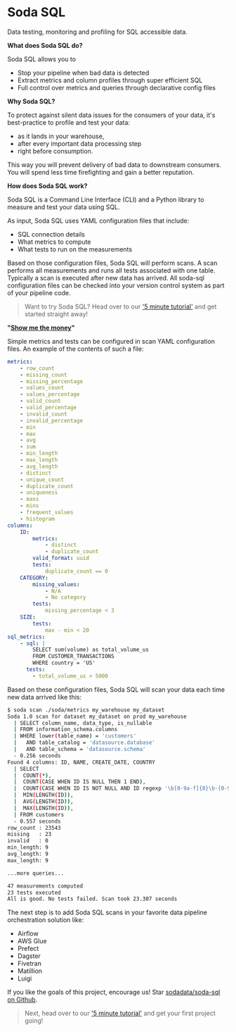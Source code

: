 # Soda SQL

Data testing, monitoring and profiling for SQL accessible data.
 
**What does Soda SQL do?**

Soda SQL allows you to

 * Stop your pipeline when bad data is detected
 * Extract metrics and column profiles through super efficient SQL
 * Full control over metrics and queries through declarative config files

**Why Soda SQL?**

To protect against silent data issues for the consumers of your data,
it's best-practice to profile and test your data:

 * as it lands in your warehouse,
 * after every important data processing step
 * right before consumption.

This way you will prevent delivery of bad data to downstream consumers.
You will spend less time firefighting and gain a better reputation.

**How does Soda SQL work?**

Soda SQL is a Command Line Interface (CLI) and a Python library to measure
and test your data using SQL.

As input, Soda SQL uses YAML configuration files that include:
 * SQL connection details
 * What metrics to compute
 * What tests to run on the measurements

Based on those configuration files, Soda SQL will perform scans.  A scan
performs all measurements and runs all tests associated with one table.  Typically
a scan is executed after new data has arrived.  All soda-sql configuration files
can be checked into your version control system as part of your pipeline
code.

> Want to try Soda SQL? Head over to our ['5 minute tutorial'](https://docs.soda.io/soda-sql/getting-started/5_min_tutorial.html) and get started straight away!

**"[Show me the money](https://www.youtube.com/watch?v=1-mOKMq19zU)"**

Simple metrics and tests can be configured in scan YAML configuration files. An example
of the contents of such a file:

```yaml
metrics:
    - row_count
    - missing_count
    - missing_percentage
    - values_count
    - values_percentage
    - valid_count
    - valid_percentage
    - invalid_count
    - invalid_percentage
    - min
    - max
    - avg
    - sum
    - min_length
    - max_length
    - avg_length
    - distinct
    - unique_count
    - duplicate_count
    - uniqueness
    - maxs
    - mins
    - frequent_values
    - histogram
columns:
    ID:
        metrics:
            - distinct
            - duplicate_count
        valid_format: uuid
        tests:
            duplicate_count == 0
    CATEGORY:
        missing_values:
            - N/A
            - No category
        tests:
            missing_percentage < 3
    SIZE:
        tests:
            max - min < 20
sql_metrics:
    - sql: |
        SELECT sum(volume) as total_volume_us
        FROM CUSTOMER_TRANSACTIONS
        WHERE country = 'US'
      tests:
        - total_volume_us > 5000
```

Based on these configuration files, Soda SQL will scan your data
each time new data arrived like this:

```bash
$ soda scan ./soda/metrics my_warehouse my_dataset
Soda 1.0 scan for dataset my_dataset on prod my_warehouse
  | SELECT column_name, data_type, is_nullable
  | FROM information_schema.columns
  | WHERE lower(table_name) = 'customers'
  |   AND table_catalog = 'datasource.database'
  |   AND table_schema = 'datasource.schema'
  - 0.256 seconds
Found 4 columns: ID, NAME, CREATE_DATE, COUNTRY
  | SELECT
  |  COUNT(*),
  |  COUNT(CASE WHEN ID IS NULL THEN 1 END),
  |  COUNT(CASE WHEN ID IS NOT NULL AND ID regexp '\b[0-9a-f]{8}\b-[0-9a-f]{4}-[0-9a-f]{4}-[0-9a-f]{4}-\b[0-9a-f]{12}\b' THEN 1 END),
  |  MIN(LENGTH(ID)),
  |  AVG(LENGTH(ID)),
  |  MAX(LENGTH(ID)),
  | FROM customers
  - 0.557 seconds
row_count : 23543
missing   : 23
invalid   : 0
min_length: 9
avg_length: 9
max_length: 9

...more queries...

47 measurements computed
23 tests executed
All is good. No tests failed. Scan took 23.307 seconds
```

The next step is to add Soda SQL scans in your favorite
data pipeline orchestration solution like:

* Airflow
* AWS Glue
* Prefect
* Dagster
* Fivetran
* Matillion
* Luigi

If you like the goals of this project, encourage us! Star [sodadata/soda-sql on Github](https://github.com/sodadata/soda-sql).

> Next, head over to our ['5 minute tutorial'](https://docs.soda.io/soda-sql/getting-started/5_min_tutorial.html) and get your first project going!

